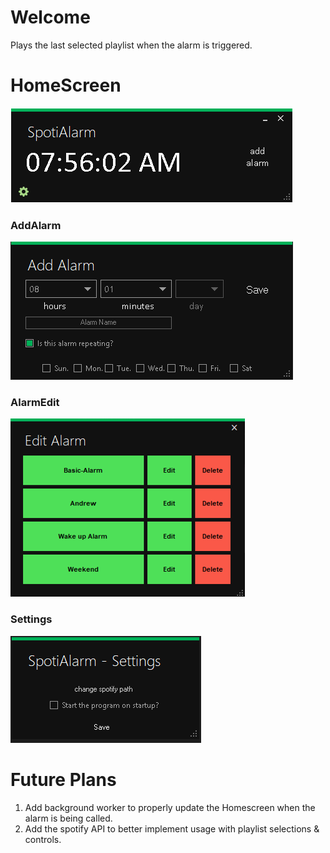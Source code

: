 # Welcome 
Plays the last selected playlist when the alarm is triggered.

# HomeScreen
<p align="left">
  <img src="Pictures/SpotiMain.PNG" alt="icon">
</p>

### AddAlarm
<p align="left">
  <img src="Pictures/SpotiAddAlarm.png" alt="icon">
</p>

### AlarmEdit
<p align="left">
  <img src="Pictures/SpotiAlarmEdit.PNG" alt="icon">
</p>

### Settings
<p align="left">
  <img src="Pictures/SpotiSettings.PNG" alt="icon">
</p>

# Future Plans
1. Add background worker to properly update the Homescreen when the alarm is being called.
2. Add the spotify API to better implement usage with playlist selections & controls. 
